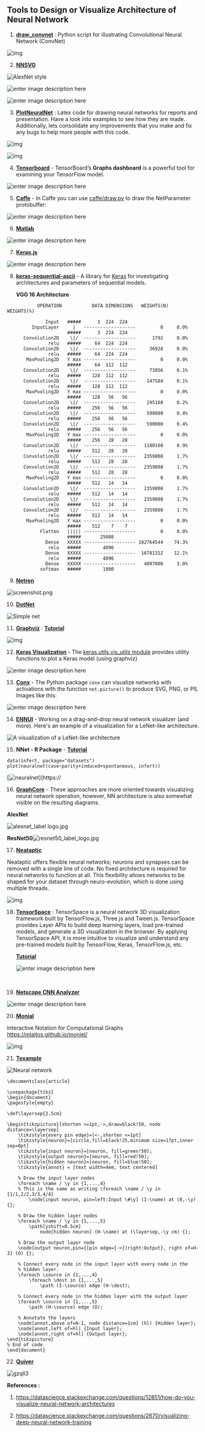 ## Tools to Design or Visualize Architecture of Neural Network

1. [**draw_convnet**](https://github.com/gwding/draw_convnet) : Python script for illustrating Convolutional Neural Network (ConvNet)

![img](https://raw.githubusercontent.com/gwding/draw_convnet/master/convnet_fig.png)

2. [**NNSVG**](http://alexlenail.me/NN-SVG/LeNet.html)

![AlexNet style](https://i.stack.imgur.com/Q0xOe.png)

![enter image description here](https://i.stack.imgur.com/K9lmg.png)

![enter image description here](https://i.stack.imgur.com/DlJ8J.png)

3. **[PlotNeuralNet](https://github.com/HarisIqbal88/PlotNeuralNet)** : Latex code for drawing neural networks for reports and presentation. Have a look into examples to see how they are made. Additionally, lets consolidate any improvements that you make and fix any bugs to help more people with this code.

![img](https://user-images.githubusercontent.com/17570785/50308846-c2231880-049c-11e9-8763-3daa1024de78.png)

![img](https://user-images.githubusercontent.com/17570785/50308873-e2eb6e00-049c-11e9-9587-9da6bdec011b.png)

4. **[Tensorboard](https://www.tensorflow.org/tensorboard/graphs)** - TensorBoard’s **Graphs dashboard** is a powerful tool for examining your TensorFlow model.

![enter image description here](https://i.stack.imgur.com/zJHpV.png)

5. **[Caffe](https://github.com/BVLC/caffe/blob/master/python/caffe/draw.py)** - In Caffe you can use [caffe/draw.py](https://github.com/BVLC/caffe/blob/master/python/caffe/draw.py) to draw the NetParameter protobuffer:

![enter image description here](https://i.stack.imgur.com/5Z1Cb.png)

6. **[Matlab](http://www.mathworks.com/help/nnet/ref/view.html)**

![enter image description here](https://i.stack.imgur.com/rPpfa.png)

7. [**Keras.js**](https://transcranial.github.io/keras-js/#/inception-v3)

![enter image description here](https://i.stack.imgur.com/vEfTv.png)

8. **[keras-sequential-ascii](https://github.com/stared/keras-sequential-ascii/)** - A library for [Keras](https://keras.io/) for investigating architectures and parameters of sequential models.

   **VGG 16 Architecture**

```
           OPERATION           DATA DIMENSIONS   WEIGHTS(N)   WEIGHTS(%)

              Input   #####      3  224  224
         InputLayer     |   -------------------         0     0.0%
                      #####      3  224  224
      Convolution2D    \|/  -------------------      1792     0.0%
               relu   #####     64  224  224
      Convolution2D    \|/  -------------------     36928     0.0%
               relu   #####     64  224  224
       MaxPooling2D   Y max -------------------         0     0.0%
                      #####     64  112  112
      Convolution2D    \|/  -------------------     73856     0.1%
               relu   #####    128  112  112
      Convolution2D    \|/  -------------------    147584     0.1%
               relu   #####    128  112  112
       MaxPooling2D   Y max -------------------         0     0.0%
                      #####    128   56   56
      Convolution2D    \|/  -------------------    295168     0.2%
               relu   #####    256   56   56
      Convolution2D    \|/  -------------------    590080     0.4%
               relu   #####    256   56   56
      Convolution2D    \|/  -------------------    590080     0.4%
               relu   #####    256   56   56
       MaxPooling2D   Y max -------------------         0     0.0%
                      #####    256   28   28
      Convolution2D    \|/  -------------------   1180160     0.9%
               relu   #####    512   28   28
      Convolution2D    \|/  -------------------   2359808     1.7%
               relu   #####    512   28   28
      Convolution2D    \|/  -------------------   2359808     1.7%
               relu   #####    512   28   28
       MaxPooling2D   Y max -------------------         0     0.0%
                      #####    512   14   14
      Convolution2D    \|/  -------------------   2359808     1.7%
               relu   #####    512   14   14
      Convolution2D    \|/  -------------------   2359808     1.7%
               relu   #####    512   14   14
      Convolution2D    \|/  -------------------   2359808     1.7%
               relu   #####    512   14   14
       MaxPooling2D   Y max -------------------         0     0.0%
                      #####    512    7    7
            Flatten   ||||| -------------------         0     0.0%
                      #####       25088
              Dense   XXXXX ------------------- 102764544    74.3%
               relu   #####        4096
              Dense   XXXXX -------------------  16781312    12.1%
               relu   #####        4096
              Dense   XXXXX -------------------   4097000     3.0%
            softmax   #####        1000
```

9. **[ Netron ](https://github.com/lutzroeder/Netron)**

![screenshot.png](https://github.com/lutzroeder/netron/raw/master/.github/screenshot.png)

10. **[DotNet](https://github.com/martisak/dotnets)**

![Simple net](https://github.com/martisak/dotnets/raw/master/test.png)

11. [**Graphviz**](http://www.graphviz.org/) : **[Tutorial](https://tgmstat.wordpress.com/2013/06/12/draw-neural-network-diagrams-graphviz/)**

![img](https://tgmstat.files.wordpress.com/2013/05/multiclass_neural_network_example.png)

12. **[Keras Visualization](https://keras.io/visualization/)** - The [keras.utils.vis_utils module](https://keras.io/visualization/) provides utility functions to plot a Keras model (using graphviz)

![enter image description here](https://i.stack.imgur.com/o17GY.png)

13. **[Conx](https://conx.readthedocs.io/en/latest/index.html)** - The Python package `conx` can visualize networks with activations with the function `net.picture()` to produce SVG, PNG, or PIL Images like this:

![enter image description here](https://i.stack.imgur.com/nhHjO.png)

14. **[ENNUI](https://math.mit.edu/ennui/)** - Working on a drag-and-drop neural network visualizer (and more). Here's an example of a visualization for a LeNet-like architecture.

![A visualization of a LeNet-like architecture](https://i.stack.imgur.com/pRLeG.png)

15. **NNet - R Package** - **[Tutorial](https://beckmw.wordpress.com/2013/03/04/visualizing-neural-networks-from-the-nnet-package/)**

```
data(infert, package="datasets")
plot(neuralnet(case~parity+induced+spontaneous, infert))
```

[![neuralnet](https://i.stack.imgur.com/yyftd.png)](https://

16. **[GraphCore](https://www.graphcore.ai/posts/what-does-machine-learning-look-like)** - These approaches are more oriented towards visualizing neural network operation, however, NN architecture is also somewhat visible on the resulting diagrams.

**AlexNet**

![alexnet_label logo.jpg](https://www.graphcore.ai/hubfs/images/alexnet_label%20logo.jpg)

**ResNet50**![resnet50_label_logo.jpg](https://www.graphcore.ai/hubfs/images/resnet50_label_logo.jpg)

17. [**Neataptic**](https://wagenaartje.github.io/neataptic/)

Neataptic offers flexible neural networks; neurons and synapses can be removed with a single line of code. No fixed architecture is required for neural networks to function at all. This flexibility allows networks to be shaped for your dataset through neuro-evolution, which is done using multiple threads.

![img](https://camo.githubusercontent.com/4326c3f603b828b61fd63d927acca2cfc152773f/68747470733a2f2f692e6779617a6f2e636f6d2f66353636643233363461663433646433613738633839323665643230346135312e706e67)

18. **[TensorSpace](https://tensorspace.org/)** : TensorSpace is a neural network 3D visualization framework built by TensorFlow.js, Three.js and Tween.js. TensorSpace provides Layer APIs to build deep learning layers, load pre-trained models, and generate a 3D visualization in the browser. By applying TensorSpace API, it is more intuitive to visualize and understand any pre-trained models built by TensorFlow, Keras, TensorFlow.js, etc.

    **[Tutorial](https://www.freecodecamp.org/news/tensorspace-js-a-way-to-3d-visualize-neural-networks-in-browsers-2c0afd7648a8/)**

    ![enter image description here](https://i.stack.imgur.com/ekF5v.png)

    ​

19. **[Netscope CNN Analyzer](http://dgschwend.github.io/netscope/quickstart.html)**

![enter image description here](https://i.stack.imgur.com/VVDsg.png)

20. **[Monial](https://github.com/mlajtos/moniel)**

Interactive Notation for Computational Graphs https://mlajtos.github.io/moniel/

![img](https://miro.medium.com/max/819/1*u6uIQF4xTVe-ylJnAPoIDg.png)

21. [**Texample**](http://www.texample.net/tikz/examples/neural-network/)

![Neural network](http://www.texample.net/media/tikz/examples/PNG/neural-network.png)

```
\documentclass{article}

\usepackage{tikz}
\begin{document}
\pagestyle{empty}

\def\layersep{2.5cm}

\begin{tikzpicture}[shorten >=1pt,->,draw=black!50, node distance=\layersep]
    \tikzstyle{every pin edge}=[<-,shorten <=1pt]
    \tikzstyle{neuron}=[circle,fill=black!25,minimum size=17pt,inner sep=0pt]
    \tikzstyle{input neuron}=[neuron, fill=green!50];
    \tikzstyle{output neuron}=[neuron, fill=red!50];
    \tikzstyle{hidden neuron}=[neuron, fill=blue!50];
    \tikzstyle{annot} = [text width=4em, text centered]

    % Draw the input layer nodes
    \foreach \name / \y in {1,...,4}
    % This is the same as writing \foreach \name / \y in {1/1,2/2,3/3,4/4}
        \node[input neuron, pin=left:Input \#\y] (I-\name) at (0,-\y) {};

    % Draw the hidden layer nodes
    \foreach \name / \y in {1,...,5}
        \path[yshift=0.5cm]
            node[hidden neuron] (H-\name) at (\layersep,-\y cm) {};

    % Draw the output layer node
    \node[output neuron,pin={[pin edge={->}]right:Output}, right of=H-3] (O) {};

    % Connect every node in the input layer with every node in the
    % hidden layer.
    \foreach \source in {1,...,4}
        \foreach \dest in {1,...,5}
            \path (I-\source) edge (H-\dest);

    % Connect every node in the hidden layer with the output layer
    \foreach \source in {1,...,5}
        \path (H-\source) edge (O);

    % Annotate the layers
    \node[annot,above of=H-1, node distance=1cm] (hl) {Hidden layer};
    \node[annot,left of=hl] {Input layer};
    \node[annot,right of=hl] {Output layer};
\end{tikzpicture}
% End of code
\end{document}
```

22. [**Quiver**](https://github.com/keplr-io/quiver)

![gzqll3](https://cloud.githubusercontent.com/assets/5866348/20253975/f3d56f14-a9e4-11e6-9693-9873a18df5d3.gif)

**References :**

1.  https://datascience.stackexchange.com/questions/12851/how-do-you-visualize-neural-network-architectures

2.  https://datascience.stackexchange.com/questions/2670/visualizing-deep-neural-network-training
